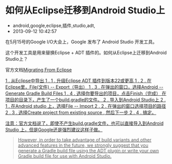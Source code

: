# 如何从Eclipse迁移到Android Studio上
- android,google,eclipse,插件,studio,adt,
- 2013-09-12 10:42:57


在5月15号的Google I/O大会上，Google 发布了 Android Studio 开发工具。

这个开发工具是用来替换Eclipse + ADT 插件的。如何从Eclipse上迁移到Android Studio上？

官方文档<a href="http://developer.android.com/sdk/installing/migrate.html">Migrating From Eclipse

1 . 从Eclipse中导出
1 . 1 . 升级Eclipse ADT 插件到版本22或更高
1 . 2 . 在Eclipse里，File(文件) -- Export（导出）
1 . 3 . 在弹出的窗口，选择Android -- Generate Gradle Build Files
1 . 4 . 选择你要导出的项目，点击Finish（完成）
在项目的目录下，产生了一个build.gradle的文件。
2 . 导入到Android Studio上
2 . 1 . 在Android studio 上，选择File -- Import
2 . 2 . 在弹出的窗口选择项目的路径
2 . 3 . 选择Create project from existing source , 然后下一步
2 . 4 . 搞定。

注意：官方文档说了，即使不产生build.gradle文件，也可以直接导入到Android Studio 上，但是Google还是强烈建议这样子做。

> However, in order to take advantage of build variants and other advanced features in the future, we strongly suggest that you generate a Gradle build file using the ADT plugin or write your own Gradle build file for use with Android Studio.
